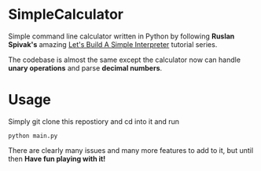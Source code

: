 # SimpleCalculator
Simple command line calculator written in Python by following **Ruslan Spivak's** amazing [Let's Build A Simple Interpreter](https://ruslanspivak.com/lsbasi-part1/) tutorial series.

The codebase is almost the same except the calculator now can handle **unary operations** and parse **decimal numbers**. 

# Usage
Simply git clone this repostiory and cd into it and run 

    python main.py

There are clearly many issues and many more features to add to it, but until then **Have fun playing with it!**
